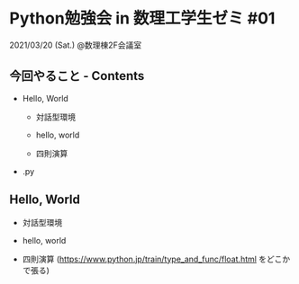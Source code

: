 # Python勉強会 in 数理工学生ゼミ #01

2021/03/20 (Sat.) @数理棟2F会議室

## 今回やること - Contents

- Hello, World

  - 対話型環境

  - hello, world

  - 四則演算

- .py

## Hello, World

- 対話型環境

- hello, world

- 四則演算 (https://www.python.jp/train/type_and_func/float.html をどこかで張る)
